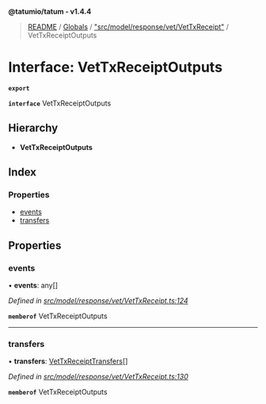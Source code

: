 **@tatumio/tatum - v1.4.4**

> [README](../README.md) / [Globals](../globals.md) / ["src/model/response/vet/VetTxReceipt"](../modules/_src_model_response_vet_vettxreceipt_.md) / VetTxReceiptOutputs

# Interface: VetTxReceiptOutputs

**`export`** 

**`interface`** VetTxReceiptOutputs

## Hierarchy

* **VetTxReceiptOutputs**

## Index

### Properties

* [events](_src_model_response_vet_vettxreceipt_.vettxreceiptoutputs.md#events)
* [transfers](_src_model_response_vet_vettxreceipt_.vettxreceiptoutputs.md#transfers)

## Properties

### events

•  **events**: any[]

*Defined in [src/model/response/vet/VetTxReceipt.ts:124](https://github.com/tatumio/tatum-js/blob/c5d1e16/src/model/response/vet/VetTxReceipt.ts#L124)*

**`memberof`** VetTxReceiptOutputs

___

### transfers

•  **transfers**: [VetTxReceiptTransfers](_src_model_response_vet_vettxreceipt_.vettxreceipttransfers.md)[]

*Defined in [src/model/response/vet/VetTxReceipt.ts:130](https://github.com/tatumio/tatum-js/blob/c5d1e16/src/model/response/vet/VetTxReceipt.ts#L130)*

**`memberof`** VetTxReceiptOutputs

